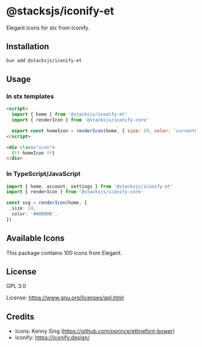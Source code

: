 # @stacksjs/iconify-et

Elegant icons for stx from Iconify.

## Installation

```bash
bun add @stacksjs/iconify-et
```

## Usage

### In stx templates

```html
<script>
  import { home } from '@stacksjs/iconify-et'
  import { renderIcon } from '@stacksjs/iconify-core'

  export const homeIcon = renderIcon(home, { size: 24, color: 'currentColor' })
</script>

<div class="icon">
  {!! homeIcon !!}
</div>
```

### In TypeScript/JavaScript

```typescript
import { home, account, settings } from '@stacksjs/iconify-et'
import { renderIcon } from '@stacksjs/iconify-core'

const svg = renderIcon(home, {
  size: 24,
  color: '#000000',
})
```

## Available Icons

This package contains 100 icons from Elegant.

## License

GPL 3.0

License: https://www.gnu.org/licenses/gpl.html

## Credits

- Icons: Kenny Sing (https://github.com/pprince/etlinefont-bower)
- Iconify: https://iconify.design/
